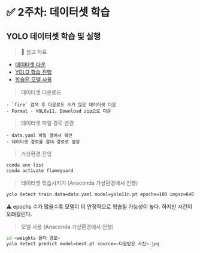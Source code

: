 # ✅ 2주차: 데이터셋 학습

## YOLO 데이터셋 학습 및 실행

> 🔗 참고 자료  
- [데이터셋 다운](https://universe.roboflow.com/)
- [YOLO 학습 진행](https://docs.ultralytics.com/ko/modes/train/)
- [학습된 모델 사용](https://docs.ultralytics.com/ko/tasks/detect/)

> 데이터셋 다운로드

```
- `fire` 검색 후 다운로드 수가 많은 데이터셋 다운
- Format - YOLOv11, Download zip으로 다운
```

> 데이터셋 파일 경로 변경

```
- data.yaml 파일 열어서 확인
- 데이터셋 경로를 절대 경로로 설정
```

> 가상환경 진입
```bash
conda env list
conda activate flameguard
```

> 데이터셋 학습시키기 (Anaconda 가상환경에서 진행)
```bash
yolo detect train data=data.yaml model=yolo11n.pt epochs=100 imgsz=640
```
⚠️ epochs 수가 많을수록 모델이 더 안정적으로 학습될 가능성이 높다. 하지만 시간이 오래걸린다.

> 모델 사용 (Anaconda 가상환경에서 진행)
```bash
cd <weights 폴더 경로>
yolo detect predict model=best.pt source=<다운받은 사진>.jpg
```
